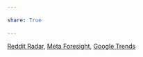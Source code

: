 ---  
share: True  
---  
[Reddit Radar](https://connect.redditinc.com/hubfs/reddit-radar/pdfs/reddit-radar-the-rebalancing-act.pdf), [Meta Foresight](https://www.facebook.com/business/foresight "Digital Insights and Marketing Research | Meta for Business"), [Google Trends](https://trends.google.com/trends "Google Trends")